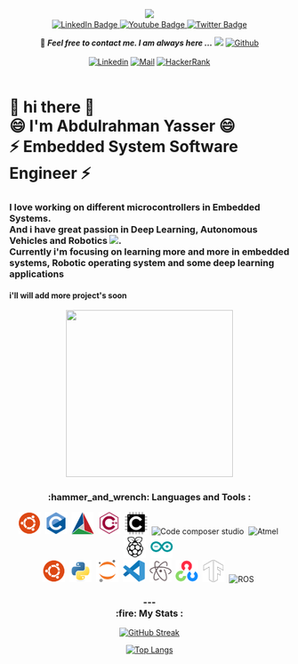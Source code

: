 <div id="header" align="center">
  <img src="https://media.giphy.com/media/M9gbBd9nbDrOTu1Mqx/giphy.gif" width="100"/>
</div>

<div id="badges" align='center'>
  <a href="your-linkedin-URL">
    <img src="https://img.shields.io/badge/LinkedIn-blue?style=for-the-badge&logo=linkedin&logoColor=white" alt="LinkedIn Badge"/>
  </a>
  <a href="your-youtube-URL">
    <img src="https://img.shields.io/badge/YouTube-red?style=for-the-badge&logo=youtube&logoColor=white" alt="Youtube Badge"/>
  </a>
  <a href="your-twitter-URL">
    <img src="https://img.shields.io/badge/Twitter-blue?style=for-the-badge&logo=twitter&logoColor=white" alt="Twitter Badge"/>
  </a>
</div>

<div align='center'>
  
📝 ***Feel free to contact me. I am always here ...*** <img src="https://media.giphy.com/media/WUlplcMpOCEmTGBtBW/giphy.gif" width="30">  [![Github](https://img.shields.io/github/followers/Abdulrahman-Yasser?label=Follow%20Me&style=social)](https://github.com/Abdulrahman-Yasser)
<br>
<br>
[![Linkedin](https://img.shields.io/badge/LinkedIn-%20-blue?logo=Linkedin&logoColor=blue&labelColor=black)](www.linkedin.com/in/abdu74//)
[![Mail](https://img.shields.io/badge/abdu.ya74@gmail.com-blue?logo=Gmail&logoColor=blue&labelColor=black)](mailto:abdu.ya74@gmail.com)
[![HackerRank](https://img.shields.io/badge/HackerRank-brightgreen?logo=HackerRank&logoColor=Green&labelColor=black)](https://www.hackerrank.com/abdu_ya74)
</br>
<img src="https://komarev.com/ghpvc/?username=Abdulrahman-Yasser&style=flat-square&color=blue" alt=""/>
</div>

<h1>
👋 hi there 👋<br>
😄 I'm Abdulrahman Yasser 😄 <br>
⚡ Embedded System Software Engineer ⚡
</h1>
<h3>
  I love working on different microcontrollers in Embedded Systems.<br>
  And i have great passion in Deep Learning, Autonomous Vehicles and Robotics <img src="https://media.giphy.com/media/WUlplcMpOCEmTGBtBW/giphy.gif" width="30">.<br>
  Currently i'm focusing on learning more and more in embedded systems, Robotic operating system and some deep learning applications
</h3>
<h4>
  i'll will add more project's soon
</h4>
<div align="center">
  <img src="https://media.giphy.com/media/of43wZ8LZYPGhLeXh7/giphy-downsized.gif" width="300" height="300"/>
</div>

<div align='center'>
<h3>
:hammer_and_wrench: Languages and Tools :
</h3>

  <img src="https://github.com/devicons/devicon/blob/master/icons/ubuntu/ubuntu-plain.svg" title="Ubuntu" alt="Ubuntu" width="40" height="40"/>&nbsp;
  <img src="https://github.com/devicons/devicon/blob/master/icons/c/c-original.svg" title="C" alt="C" width="40" height="40"/>&nbsp;
  <img src="https://github.com/devicons/devicon/blob/master/icons/cmake/cmake-original.svg" title="C Make" alt="C Make" width="40" height="40"/>&nbsp;
  <img src="https://github.com/devicons/devicon/blob/master/icons/cplusplus/cplusplus-line.svg" title="C++" alt="C++" width="40" height="40"/>&nbsp;
  <img src="https://github.com/devicons/devicon/blob/master/icons/embeddedc/embeddedc-original.svg" title="Embedded C" alt="Embedded C" width="40" height="40"/>&nbsp;
  <img src="https://icomoon.io/iconsabf18a1/4/148.svg" title="Code composer studio" alt="Code composer studio" width="40" height="40"/>&nbsp;
  <img src="https://download.logo.wine/logo/Atmel/Atmel-Logo.wine.png" title="Atmel" alt="Atmel" width="40" height="40"/>&nbsp;
  <img src="https://github.com/devicons/devicon/blob/master/icons/raspberrypi/raspberrypi-line.svg" title="Raspberry pi" alt="Raspberry pi" width="40" height="40"/>&nbsp;
  <img src="https://github.com/devicons/devicon/blob/master/icons/arduino/arduino-original.svg" title="Arduino" alt="Arduino" width="40" height="40"/>&nbsp;
  <br>
  <img src="https://github.com/devicons/devicon/blob/master/icons/ubuntu/ubuntu-plain.svg" title="Ubuntu" alt="Ubuntu" width="40" height="40"/>&nbsp;
  <img src="https://github.com/devicons/devicon/blob/master/icons/python/python-original.svg" title="Python" alt="Python" width="40" height="40"/>&nbsp;
  <img src="https://github.com/devicons/devicon/blob/master/icons/jupyter/jupyter-original.svg" title="Jupyter" alt="Jupyter" width="40" height="40"/>&nbsp;
  <img src="https://github.com/devicons/devicon/blob/master/icons/vscode/vscode-original.svg" title="VScode" alt="VScode" width="40" height="40"/>&nbsp;
  <img src="https://github.com/devicons/devicon/blob/master/icons/atom/atom-original.svg" title="atom" alt="atom" width="40" height="40"/>&nbsp;
  <img src="https://github.com/devicons/devicon/blob/master/icons/opencv/opencv-original.svg" title="OpenCv" alt="OpenCv" width="40" height="40"/>&nbsp;
  <img src="https://github.com/devicons/devicon/blob/master/icons/tensorflow/tensorflow-line.svg" title="TensorFlow" alt="TensorFlow" width="40" height="40"/>&nbsp;
  <img src="https://upload.wikimedia.org/wikipedia/commons/b/bb/Ros_logo.svg" title="ROS" alt="ROS" width="40" height="40"/>&nbsp;
</div>

<div align='center'>
<h3>
---<br>
:fire: My Stats :  
</h3>
  

[![GitHub Streak](http://github-readme-streak-stats.herokuapp.com?user=Abdulrahman-Yasser&theme=dark&hide_border=true&date_format=j%20M%5B%20Y%5D)](https://git.io/streak-stats)

[![Top Langs](https://github-readme-stats.vercel.app/api/top-langs/?username=Abdulrahman-Yasser&layout=compact&theme=vision-friendly-dark)](https://github.com/anuraghazra/github-readme-stats)
</div>

